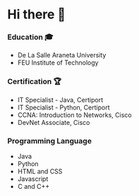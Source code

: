 # Hi there 👋
### Education 🎓
- De La Salle Araneta University
- FEU Institute of Technology

### Certification 🏆
- IT Specialist - Java, Certiport
- IT Specialist - Python, Certiport
- CCNA: Introduction to Networks, Cisco
- DevNet Associate, Cisco

### Programming Language
- Java
- Python
- HTML and CSS
- Javascript
- C and C++
